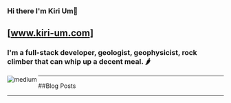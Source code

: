 ### Hi there I'm Kiri Um👋  
## [www.kiri-um.com]

### I'm a full-stack developer, geologist, geophysicist, rock climber that can whip up a decent meal. 🌶

[<img align="left" alt="medium" src="https://img.shields.io/badge/medium-%2312100E.svg?&style=for-the-badge&logo=medium&logoColor=white" />][blog]

<hr/>
##Blog Posts
<!-- BLOG-POST-LIST:START -->
<!-- BLOG-POST-LIST:END -->
<hr/>




[blog]: https://kirirotha.medium.com/


<!--
**kirirotha/kirirotha** is a ✨ _special_ ✨ repository because its `README.md` (this file) appears on your GitHub profile.

Here are some ideas to get you started:

- 🔭 I’m currently working on ...
- 🌱 I’m currently learning ...
- 👯 I’m looking to collaborate on ...
- 🤔 I’m looking for help with ...
- 💬 Ask me about ...
- 📫 How to reach me: ...
- 😄 Pronouns: ...
- ⚡ Fun fact: ...
-->
